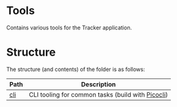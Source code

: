# Tools

Contains various tools for the Tracker application.

# Structure

The structure (and contents) of the folder is as follows:

| Path | Description |
| ------------- |-------------|
| [cli](./cli) | CLI tooling for common tasks (build with [Picocli][picocli]) |

[picocli]: https://picocli.info/